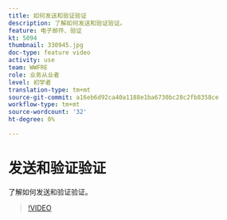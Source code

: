 ```yaml
---
title: 如何发送和验证验证
description: 了解如何发送和验证验证。
feature: 电子邮件、验证
kt: 5094
thumbnail: 330945.jpg
doc-type: feature video
activity: use
team: WWFRE
role: 业务从业者
level: 初学者
translation-type: tm+mt
source-git-commit: a16eb6d92ca40a1188e1ba6730bc28c2fb8358ce
workflow-type: tm+mt
source-wordcount: '32'
ht-degree: 0%

---
```



# 发送和验证验证

了解如何发送和验证验证。

>[!VIDEO](https://video.tv.adobe.com/v/330945)
